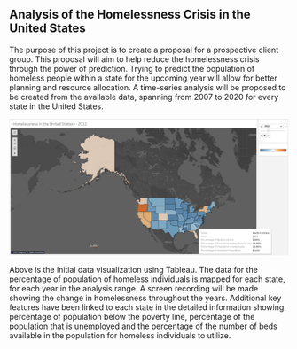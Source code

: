 ## Analysis of the Homelessness Crisis in the United States

The purpose of this project is to create a proposal for a prospective client group. This proposal will aim to help reduce the homelessness crisis through the power of prediction. Trying to predict the population of homeless people within a state for the upcoming year will allow for better planning and resource allocation. A time-series analysis will be proposed to be created from the available data, spanning from 2007 to 2020 for every state in the United States. 

![](Images/Tableau_Example.png)

Above is the initial data visualization using Tableau. The data for the percentage of population of homeless individuals is mapped for each state, for each year in the analysis range. A screen recording will be made showing the change in homelessness throughout the years. Additional key features have been linked to each state in the detailed information showing: percentage of population below the poverty line, percentage of the population that is unemployed and the percentage of the number of beds available in the population for homeless individuals to utilize.
